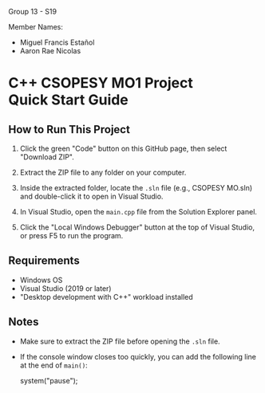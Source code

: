 Group 13 - S19

Member Names:
- Miguel Francis Estañol
- Aaron Rae Nicolas

C++ CSOPESY MO1 Project  
Quick Start Guide
==================

How to Run This Project
-----------------------

1. Click the green "Code" button on this GitHub page, then select "Download ZIP".

2. Extract the ZIP file to any folder on your computer.

3. Inside the extracted folder, locate the `.sln` file (e.g., CSOPESY MO.sln) and double-click it to open in Visual Studio.

4. In Visual Studio, open the `main.cpp` file from the Solution Explorer panel.

5. Click the "Local Windows Debugger" button at the top of Visual Studio, or press F5 to run the program.

Requirements
------------

- Windows OS
- Visual Studio (2019 or later)
- "Desktop development with C++" workload installed

Notes
-----

- Make sure to extract the ZIP file before opening the `.sln` file.
- If the console window closes too quickly, you can add the following line at the end of `main()`:

  system("pause");
